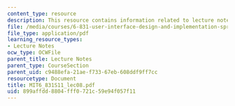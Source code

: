 ```yaml
---
content_type: resource
description: This resource contains information related to lecture notes.
file: /media/courses/6-831-user-interface-design-and-implementation-spring-2011/899affdd8804fff0721c59e94f057f11_MIT6_831S11_lec08.pdf
file_type: application/pdf
learning_resource_types:
- Lecture Notes
ocw_type: OCWFile
parent_title: Lecture Notes
parent_type: CourseSection
parent_uid: c9488efa-21ae-f733-67eb-608ddf9ff7cc
resourcetype: Document
title: MIT6_831S11_lec08.pdf
uid: 899affdd-8804-fff0-721c-59e94f057f11
---
```


